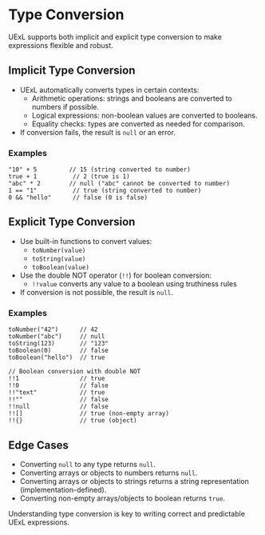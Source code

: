 # Type Conversion

UExL supports both implicit and explicit type conversion to make expressions flexible and robust.

## Implicit Type Conversion
- UExL automatically converts types in certain contexts:
  - Arithmetic operations: strings and booleans are converted to numbers if possible.
  - Logical expressions: non-boolean values are converted to booleans.
  - Equality checks: types are converted as needed for comparison.
- If conversion fails, the result is `null` or an error.

### Examples
```
"10" + 5         // 15 (string converted to number)
true + 1          // 2 (true is 1)
"abc" * 2        // null ("abc" cannot be converted to number)
1 == "1"          // true (string converted to number)
0 && "hello"      // false (0 is false)
```

## Explicit Type Conversion
- Use built-in functions to convert values:
  - `toNumber(value)`
  - `toString(value)`
  - `toBoolean(value)`
- Use the double NOT operator (`!!`) for boolean conversion:
  - `!!value` converts any value to a boolean using truthiness rules
- If conversion is not possible, the result is `null`.

### Examples
```
toNumber("42")      // 42
toNumber("abc")     // null
toString(123)       // "123"
toBoolean(0)        // false
toBoolean("hello")  // true

// Boolean conversion with double NOT
!!1                 // true
!!0                 // false
!!"text"            // true
!!""                // false
!!null              // false
!![]                // true (non-empty array)
!!{}                // true (object)
```

## Edge Cases
- Converting `null` to any type returns `null`.
- Converting arrays or objects to numbers returns `null`.
- Converting arrays or objects to strings returns a string representation (implementation-defined).
- Converting non-empty arrays/objects to boolean returns `true`.

Understanding type conversion is key to writing correct and predictable UExL expressions.